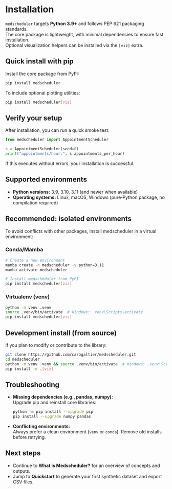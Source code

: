 # Installation

`medscheduler` targets **Python 3.9+** and follows PEP 621 packaging standards.  
The core package is lightweight, with minimal dependencies to ensure fast installation.  
Optional visualization helpers can be installed via the `[viz]` extra.

## Quick install with pip

Install the core package from PyPI:

```bash
pip install medscheduler
```

To include optional plotting utilities:

```bash
pip install medscheduler[viz]
```

## Verify your setup

After installation, you can run a quick smoke test:

```python
from medscheduler import AppointmentScheduler

s = AppointmentScheduler(seed=0)
print("appointments/hour:", s.appointments_per_hour)
```

If this executes without errors, your installation is successful.

## Supported environments

- **Python versions:** 3.9, 3.10, 3.11 (and newer when available)  
- **Operating systems:** Linux, macOS, Windows (pure‑Python package, no compilation required)

## Recommended: isolated environments

To avoid conflicts with other packages, install medscheduler in a virtual environment:

### Conda/Mamba

```bash
# Create a new environment
mamba create -n medscheduler -y python=3.11
mamba activate medscheduler

# Install medscheduler from PyPI
pip install medscheduler[viz]
```

### Virtualenv (venv)

```bash
python -m venv .venv
source .venv/bin/activate  # Windows: .venv\Scripts\activate
pip install medscheduler[viz]
```

## Development install (from source)

If you plan to modify or contribute to the library:

```bash
git clone https://github.com/carogaltier/medscheduler.git
cd medscheduler
python -m venv .venv && source .venv/bin/activate  # Windows: .venv\Scripts\activate
pip install -e .[viz]
```

## Troubleshooting

- **Missing dependencies (e.g., pandas, numpy):**  
  Upgrade pip and reinstall core libraries:  
  ```bash
  python -m pip install --upgrade pip
  pip install --upgrade numpy pandas
  ```

- **Conflicting environments:**  
  Always prefer a clean environment (`venv` or `conda`). Remove old installs before retrying.

## Next steps

- Continue to **What is Medscheduler?** for an overview of concepts and outputs.  
- Jump to **Quickstart** to generate your first synthetic dataset and export CSV files.  
